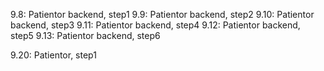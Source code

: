 9.8: Patientor backend, step1
9.9: Patientor backend, step2
9.10: Patientor backend, step3
9.11: Patientor backend, step4
9.12: Patientor backend, step5
9.13: Patientor backend, step6

9.20: Patientor, step1
